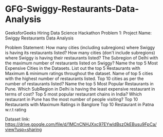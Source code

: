 # GFG-Swiggy-Restaurants-Data-Analysis
GeeksforGeeks Hiring Data Science Hackathon
Problem 1:
Project Name: Swiggy Restaurants Data Analysis

Problem Statement:
How many cities (including subregions) where Swiggy is having its restaurants listed?
How many cities  (don't include subregions) where Swiggy is having their restaurants listed?
The Subregion of Delhi with the maximum number of restaurants listed on Swiggy?
Name the top 5 Most Expensive Cities in the Datasets.
List out the top 5 Restaurants with Maximum & minimum ratings throughout the dataset.
Name of top 5 cities with the highest number of restaurants listed.
Top 10 cities as per the number of restaurants listed?
Name the top 5 Most Popular Restaurants in Pune.
Which SubRegion in Delhi is having the least expensive restaurant in terms of cost?
Top 5 most popular restaurant chains in India?
Which restaurant in Pune has the most number of people visiting?
Top 10 Restaurants with Maximum Ratings in Banglore
Top 10 Restaurant in Patna w.r.t rating 

Dataset link: https://drive.google.com/file/d/1MCnCNHJXxc97EYwIdBszOkEBusu9FpCa/view?usp=sharing
